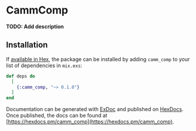 # CammComp

**TODO: Add description**

## Installation

If [available in Hex](https://hex.pm/docs/publish), the package can be installed
by adding `camm_comp` to your list of dependencies in `mix.exs`:

```elixir
def deps do
  [
    {:camm_comp, "~> 0.1.0"}
  ]
end
```

Documentation can be generated with [ExDoc](https://github.com/elixir-lang/ex_doc)
and published on [HexDocs](https://hexdocs.pm). Once published, the docs can
be found at [https://hexdocs.pm/camm_comp](https://hexdocs.pm/camm_comp).

